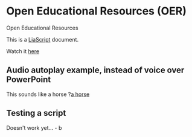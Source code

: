 # Open Educational Resources (OER)
Open Educational Resources

This is a [LiaScript](https://github.com/LiaScript/) document.

Watch it [here](https://liascript.github.io/course/?https://raw.githubusercontent.com/ronaldcornet/openeducationalresources/main/README.md)

## Audio autoplay example, instead of voice over PowerPoint

This sounds like a horse
?[a horse](https://www.w3schools.com/html/horse.mp3 "hear a horse")<!--
autoplay="true"
muted="true"
-->

## Testing a script

Doesn't work yet... - b
<script run-once>
setTimeout(function(){
  send.lia("I am ready!")
}, 3000)

"waiting for 3 seconds"
</script>

<script run-once>
   setTimeout(function(){
     send.lia("I am ready!")
   }, 5000)

"waiting for 5 seconds"
</script>
